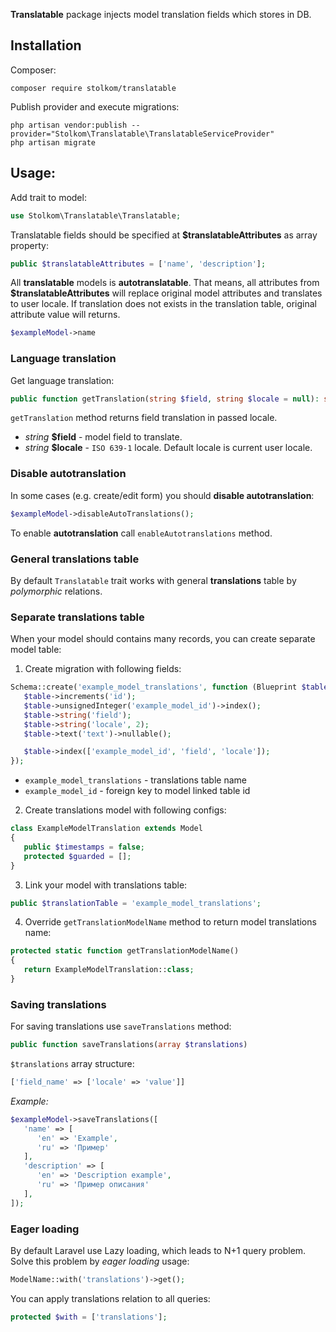 **Translatable** package injects model translation fields which stores in DB.

## Installation

Composer:
```
composer require stolkom/translatable
```

Publish provider and execute migrations:
```
php artisan vendor:publish --provider="Stolkom\Translatable\TranslatableServiceProvider"
php artisan migrate
```

## Usage:

Add trait to model:

```php
use Stolkom\Translatable\Translatable;
```

Translatable fields should be specified at **$translatableAttributes** as array property:

```php
public $translatableAttributes = ['name', 'description'];
```

All __translatable__ models is **autotranslatable**. That means, all attributes from **$translatableAttributes** will replace original model attributes and translates to user locale.
If translation does not exists in the translation table, original attribute value will returns.

```php
$exampleModel->name
```

### Language translation

Get language translation:

```php
public function getTranslation(string $field, string $locale = null): string
```

`getTranslation` method returns field translation in passed locale.

* *string* **$field** - model field to translate.
* *string* **$locale** - `ISO 639-1` locale. Default locale is current user locale.

### Disable autotranslation

In some cases (e.g. create/edit form) you should **disable autotranslation**:

```php
$exampleModel->disableAutoTranslations(); 
```

To enable **autotranslation** call `enableAutotranslations` method.

### General translations table

By default `Translatable` trait works with general **translations** table by _polymorphic_ relations.

### Separate translations table

When your model should contains many records, you can create separate model table:

1. Create migration with following fields:

```php
Schema::create('example_model_translations', function (Blueprint $table) {
   $table->increments('id');
   $table->unsignedInteger('example_model_id')->index();
   $table->string('field');
   $table->string('locale', 2);
   $table->text('text')->nullable();

   $table->index(['example_model_id', 'field', 'locale']);
});
```
* `example_model_translations` - translations table name
* `example_model_id` - foreign key to model linked table id

2. Create translations model with following configs:

```php
class ExampleModelTranslation extends Model
{
   public $timestamps = false;
   protected $guarded = [];
}
```

3. Link your model with translations table:

```php
public $translationTable = 'example_model_translations';
```

4. Override `getTranslationModelName` method to return model translations name:

```php
protected static function getTranslationModelName()
{
   return ExampleModelTranslation::class;
}
```

### Saving translations

For saving translations use `saveTranslations` method:

```php
public function saveTranslations(array $translations)
```

`$translations` array structure:

```php
['field_name' => ['locale' => 'value']] 
```

*Example:*
```php
$exampleModel->saveTranslations([
   'name' => [
      'en' => 'Example',
      'ru' => 'Пример'
   ],
   'description' => [
      'en' => 'Description example',
      'ru' => 'Пример описания'
   ],
]);
```

### Eager loading

By default Laravel use Lazy loading, which leads to N+1 query problem.
Solve this problem by _eager loading_ usage:

```php
ModelName::with('translations')->get(); 
```

You can apply translations relation to all queries:

```php
protected $with = ['translations'];
```